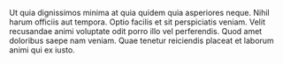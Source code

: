 Ut quia dignissimos minima at quia quidem quia asperiores neque. Nihil harum officiis aut tempora. Optio facilis et sit perspiciatis veniam. Velit recusandae animi voluptate odit porro illo vel perferendis. Quod amet doloribus saepe nam veniam. Quae tenetur reiciendis placeat et laborum animi qui ex iusto.